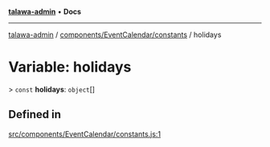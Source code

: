 [**talawa-admin**](../../../../README.md) • **Docs**

***

[talawa-admin](../../../../modules.md) / [components/EventCalendar/constants](../README.md) / holidays

# Variable: holidays

\> `const` **holidays**: `object`[]

## Defined in

[src/components/EventCalendar/constants.js:1](https://github.com/PalisadoesFoundation/talawa-admin/blob/4bef0939e3fab4672bfd3599312195b8557e01a3/src/components/EventCalendar/constants.js#L1)
